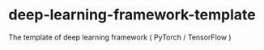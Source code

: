 # deep-learning-framework-template
The template of deep learning framework ( PyTorch / TensorFlow )
